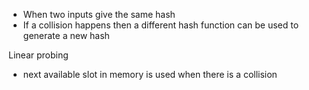 - When two inputs give the same hash
- If a collision happens then a different hash function can be used to generate a new hash

Linear probing
- next available slot in memory is used when there is a collision